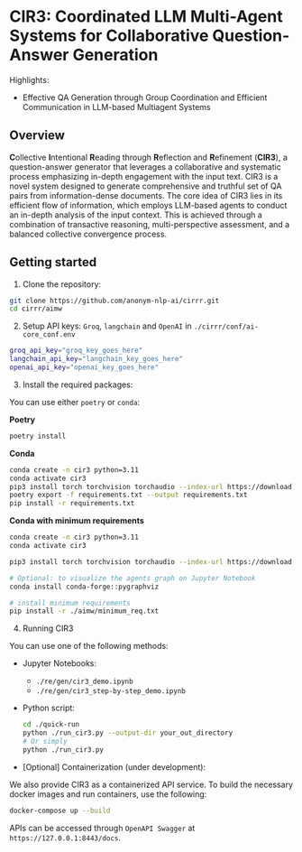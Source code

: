 # **CIR3**: Coordinated LLM Multi-Agent Systems for Collaborative Question-Answer Generation

Highlights:
- Effective QA Generation through Group Coordination and Efficient Communication in LLM-based Multiagent Systems

## Overview
**C**ollective **I**ntentional **R**eading through **R**eflection and **R**efinement (**CIR3**), a question-answer generator that leverages a collaborative and systematic process emphasizing in-depth engagement with the input text. CIR3 is a novel system designed to generate comprehensive and truthful set of QA pairs from information-dense documents. The core idea of CIR3 lies in its efficient flow of information, which employs LLM-based agents to conduct an in-depth analysis of the input context. This is achieved through a combination of transactive reasoning, multi-perspective assessment, and a balanced collective convergence process.

## Getting started

1. Clone the repository:

```sh
git clone https://github.com/anonym-nlp-ai/cirrr.git
cd cirrr/aimw
```

2. Setup API keys: `Groq`, `langchain` and `OpenAI` in `./cirrr/conf/ai-core_conf.env`
```sh
groq_api_key="groq_key_goes_here"
langchain_api_key="langchain_key_goes_here"
openai_api_key="openai_key_goes_here"
```

3. Install the required packages:

You can use either `poetry` or `conda`:

**Poetry**

```sh
poetry install
```

**Conda**
```sh
conda create -n cir3 python=3.11
conda activate cir3
pip3 install torch torchvision torchaudio --index-url https://download.pytorch.org/whl/cu121
poetry export -f requirements.txt --output requirements.txt
pip install -r requirements.txt
```

**Conda with minimum requirements**
```sh
conda create -n cir3 python=3.11
conda activate cir3

pip3 install torch torchvision torchaudio --index-url https://download.pytorch.org/whl/cu121

# Optional: to visualize the agents graph on Jupyter Notebook
conda install conda-forge::pygraphviz

# install minimum requirements
pip install -r ./aimw/minimum_req.txt
```

4. Running CIR3 

You can use one of the following methods:

* Jupyter Notebooks: 
    * `./re/gen/cir3_demo.ipynb`
    * `./re/gen/cir3_step-by-step_demo.ipynb`
* Python script:
    ```sh
    cd ./quick-run
    python ./run_cir3.py --output-dir your_out_directory
    # Or simply
    python ./run_cir3.py 
    ```

* [Optional] Containerization (under development):

We also provide CIR3 as a containerized API service.
To build the necessary docker images and run containers, use the following:

```sh
docker-compose up --build
```

APIs can be accessed through `OpenAPI Swagger` at `https://127.0.0.1:8443/docs`.




